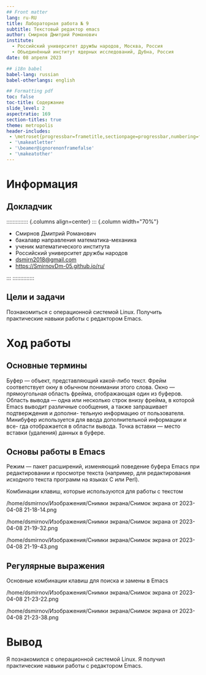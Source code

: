 ```yaml
---
## Front matter
lang: ru-RU
title: Лабораторная работа № 9
subtitle: Текстовый редактор emacs
author: Смирнов Дмитрий Романович
institute:
  - Российский университет дружбы народов, Москва, Россия
  - Объединённый институт ядерных исследований, Дубна, Россия
date: 08 апреля 2023

## i18n babel
babel-lang: russian
babel-otherlangs: english

## Formatting pdf
toc: false
toc-title: Содержание
slide_level: 2
aspectratio: 169
section-titles: true
theme: metropolis
header-includes:
 - \metroset{progressbar=frametitle,sectionpage=progressbar,numbering=fraction}
 - '\makeatletter'
 - '\beamer@ignorenonframefalse'
 - '\makeatother'
---
```


# Информация

## Докладчик

:::::::::::::: {.columns align=center}
::: {.column width="70%"}

  * Смирнов Дмитрий Романович
  * бакалавр направления математика-механика
  * ученик математического института
  * Российский университет дружбы народов
  * [dsmirn2018@gmail.com](dsmirn2018@gmail.com)
  * <https://SmirnovDm-05.github.io/ru/>
  
:::
::::::::::::::


## Цели и задачи

Познакомиться с операционной системой Linux. Получить практические навыки работы с редактором Emacs.

# Ход работы

## Основные термины

Буфер — объект, представляющий какой-либо текст.
Фрейм соответствует окну в обычном понимании этого слова.
Окно — прямоугольная область фрейма, отображающая один из буферов.
Область вывода — одна или несколько строк внизу фрейма, в которой
Emacs выводит различные сообщения, а также запрашивает подтверждения и дополни-
тельную информацию от пользователя.
Минибуфер используется для ввода дополнительной информации и все-
гда отображается в области вывода.
Точка вставки — место вставки (удаления) данных в буфере.

## Основы работы в Emacs

Режим — пакет расширений, изменяющий поведение буфера Emacs при
редактировании и просмотре текста (например, для редактирования исходного текста
программ на языках С или Perl).

Комбинации клавиш, которые используются для работы с текстом

/home/dsmirnov/Изображения/Снимки экрана/Снимок экрана от 2023-04-08 21-18-14.png

/home/dsmirnov/Изображения/Снимки экрана/Снимок экрана от 2023-04-08 21-19-32.png

/home/dsmirnov/Изображения/Снимки экрана/Снимок экрана от 2023-04-08 21-19-43.png

## Регулярные выражения

Основные комбинации клавиш для поиска и замены в Emacs

/home/dsmirnov/Изображения/Снимки экрана/Снимок экрана от 2023-04-08 21-23-22.png

/home/dsmirnov/Изображения/Снимки экрана/Снимок экрана от 2023-04-08 21-23-38.png

# Вывод

Я познакомился с операционной системой Linux. Я получил практические навыки работы с редактором Emacs.
